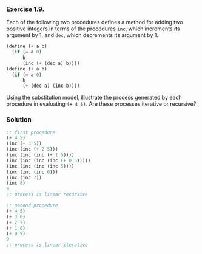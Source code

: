 ### Exercise 1.9.
Each of the following two procedures defines a method for adding two positive integers in terms of the procedures `inc`, which increments its argument by 1, and `dec`, which decrements its argument by 1.

```scheme
(define (+ a b)
  (if (= a 0)
      b
      (inc (+ (dec a) b))))
(define (+ a b)
  (if (= a 0)
      b
      (+ (dec a) (inc b))))
```

Using the substitution model, illustrate the process generated by each procedure in evaluating `(+ 4 5)`. Are these processes iterative or recursive?

### Solution
```scheme
;; first procedure
(+ 4 5)
(inc (+ 3 5))
(inc (inc (+ 2 5)))
(inc (inc (inc (+ 1 5))))
(inc (inc (inc (inc (+ 0 5)))))
(inc (inc (inc (inc 5))))
(inc (inc (inc 6)))
(inc (inc 7))
(inc 8)
9
;; process is linear recursive

;; second procedure
(+ 4 5)
(+ 3 6)
(+ 2 7)
(+ 1 8)
(+ 0 9)
9
;; process is linear iterative
```
